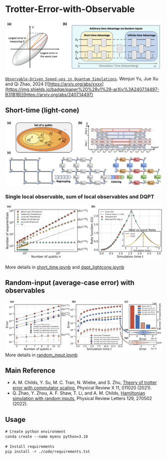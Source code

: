 # Trotter-Error-with-Observable

![Figure](./figs/idea.png)
<!-- <img src="./figs/idea.png" alt="drawing" width="600"/> -->
[`Observable-Driven Speed-ups in Quantum Simulations`](https://arxiv.org/pdf/2407.14497.pdf).
Wenjun Yu, Jue Xu and Qi Zhao, 2024
[![https://arxiv.org/abs/xxxx](https://img.shields.io/badge/paper%20%28v1%29-arXiv%3A2407.14497-B31B1B)](https://arxiv.org/abs/2407.14497)


## Short-time (light-cone)
![Figure](./figs/step.png)

### Single local observable, sum of local observables and DQPT
<!-- ![Figure](./figs/lightcone.png) -->
<!-- <img src="./figs/dqpt.png" alt="drawing" width="400"/> -->
![Figure](./figs/lightcone_dqpt.png)

More details in [short_time.ipynb](./code/short_time.ipynb) and [dqpt_lightcone.ipynb](./code/dqpt_lightcone.ipynb)

## Random-input (average-case error) with observables
![Figure](./figs/random.png)
More details in [random_input.ipynb](./code/random_input.ipynb) 

## Main Reference
- A. M. Childs, Y. Su, M. C. Tran, N. Wiebe, and S. Zhu,
[Theory of trotter error with commutator scaling](https://arxiv.org/abs/1912.08854), Physical Review X 11, 011020 (2021).
- Q. Zhao, Y. Zhou, A. F. Shaw, T. Li, and A. M. Childs, 
[Hamiltonian simulation with random inputs](https://arxiv.org/abs/2111.04773), Physical Review Letters 129, 270502 (2022).

## Usage 
<!-- - Create python environment `conda create --name myenv python=3.10`
- Install requirements `pip install -r ./code/requirements.txt` -->
```
# Create python environment
conda create --name myenv python=3.10 

# Install requirements
pip install -r ./code/requirements.txt 
```

<!-- ### Requirements
- qiskit version == 
- openfermion
- python (version = 3.10), numpy, scipy, matplotlib, jax -->